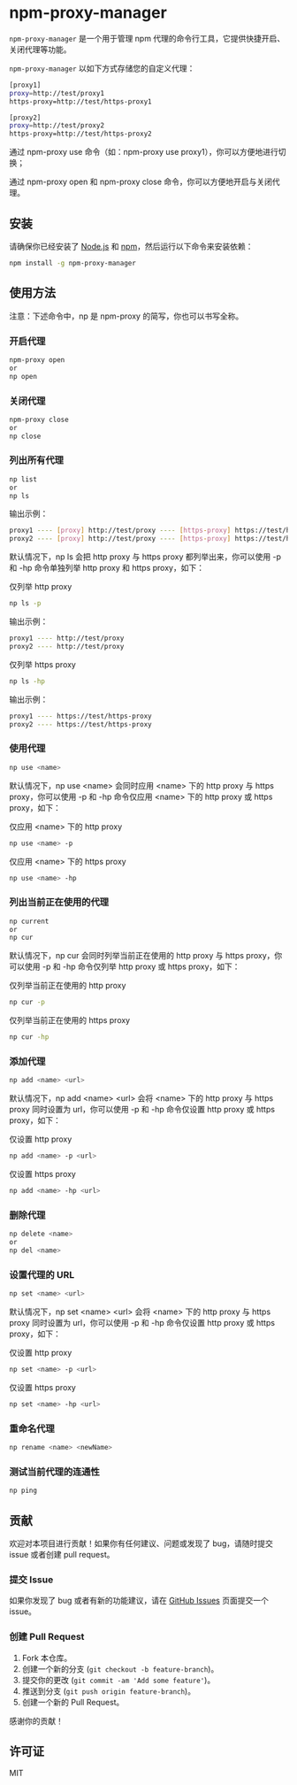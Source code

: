 # npm-proxy-manager

`npm-proxy-manager` 是一个用于管理 npm 代理的命令行工具，它提供快捷开启、关闭代理等功能。

`npm-proxy-manager` 以如下方式存储您的自定义代理：

```sh
[proxy1]
proxy=http://test/proxy1
https-proxy=http://test/https-proxy1

[proxy2]
proxy=http://test/proxy2
https-proxy=http://test/https-proxy2
```

通过 npm-proxy use 命令（如：npm-proxy use proxy1），你可以方便地进行切换；

通过 npm-proxy open 和 npm-proxy close 命令，你可以方便地开启与关闭代理。

## 安装

请确保你已经安装了 [Node.js](https://nodejs.org/) 和 [npm](https://www.npmjs.com/)，然后运行以下命令来安装依赖：

```sh
npm install -g npm-proxy-manager
```

## 使用方法

注意：下述命令中，np 是 npm-proxy 的简写，你也可以书写全称。

### 开启代理

```sh
npm-proxy open
or
np open
```

### 关闭代理

```sh
npm-proxy close
or
np close
```

### 列出所有代理

```sh
np list
or
np ls
```

输出示例：

```sh
proxy1 ---- [proxy] http://test/proxy ---- [https-proxy] https://test/https-proxy
proxy2 ---- [proxy] http://test/proxy ---- [https-proxy] https://test/https-proxy
```

默认情况下，np ls 会把 http proxy 与 https proxy 都列举出来，你可以使用 -p 和 -hp 命令单独列举 http proxy 和 https proxy，如下：

仅列举 http proxy

```sh
np ls -p
```

输出示例：

```sh
proxy1 ---- http://test/proxy
proxy2 ---- http://test/proxy
```

仅列举 https proxy

```sh
np ls -hp
```

输出示例：

```sh
proxy1 ---- https://test/https-proxy
proxy2 ---- https://test/https-proxy
```

### 使用代理

```sh
np use <name>
```

默认情况下，np use \<name> 会同时应用 \<name> 下的 http proxy 与 https proxy，你可以使用 -p 和 -hp 命令仅应用 \<name> 下的 http proxy 或 https proxy，如下：

仅应用 \<name> 下的 http proxy

```sh
np use <name> -p
```

仅应用 \<name> 下的 https proxy

```sh
np use <name> -hp
```

### 列出当前正在使用的代理

```sh
np current
or
np cur
```

默认情况下，np cur 会同时列举当前正在使用的 http proxy 与 https proxy，你可以使用 -p 和 -hp 命令仅列举 http proxy 或 https proxy，如下：

仅列举当前正在使用的 http proxy

```sh
np cur -p
```

仅列举当前正在使用的 https proxy

```sh
np cur -hp
```

### 添加代理

```sh
np add <name> <url>
```

默认情况下，np add \<name> \<url> 会将 \<name> 下的 http proxy 与 https proxy 同时设置为 url，你可以使用 -p 和 -hp 命令仅设置 http proxy 或 https proxy，如下：

仅设置 http proxy

```sh
np add <name> -p <url>
```

仅设置 https proxy

```sh
np add <name> -hp <url>
```

### 删除代理

```sh
np delete <name>
or
np del <name>
```

### 设置代理的 URL

```sh
np set <name> <url>
```

默认情况下，np set \<name> \<url> 会将 \<name> 下的 http proxy 与 https proxy 同时设置为 url，你可以使用 -p 和 -hp 命令仅设置 http proxy 或 https proxy，如下：

仅设置 http proxy

```sh
np set <name> -p <url>
```

仅设置 https proxy

```sh
np set <name> -hp <url>
```

### 重命名代理

```sh
np rename <name> <newName>
```

### 测试当前代理的连通性

```sh
np ping
```

## 贡献

欢迎对本项目进行贡献！如果你有任何建议、问题或发现了 bug，请随时提交 issue 或者创建 pull request。

### 提交 Issue

如果你发现了 bug 或者有新的功能建议，请在 [GitHub Issues](https://github.com/jsdegithub/npm-proxy-manager/issues) 页面提交一个 issue。

### 创建 Pull Request

1. Fork 本仓库。
2. 创建一个新的分支 (`git checkout -b feature-branch`)。
3. 提交你的更改 (`git commit -am 'Add some feature'`)。
4. 推送到分支 (`git push origin feature-branch`)。
5. 创建一个新的 Pull Request。

感谢你的贡献！

## 许可证

MIT
